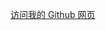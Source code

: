 <a href="https://sanhom365.github.io/" target="_blank">访问我的 Github 网页</a>

<!---
Sanhom365/Sanhom365 is a ✨ special ✨ repository because its `README.md` (this file) appears on your GitHub profile.
You can click the Preview link to take a look at your changes.
--->
